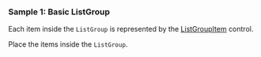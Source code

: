 ### Sample 1: Basic ListGroup

Each item inside the `ListGroup` is represented by the [ListGroupItem](/docs/controls/bootstrap/ListGroupItem/{branch}) control.

Place the items inside the `ListGroup`.
